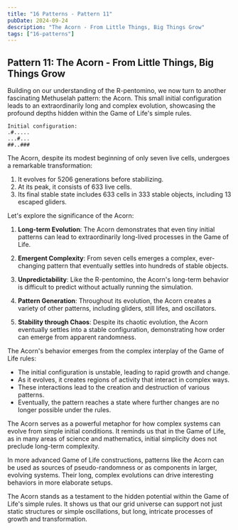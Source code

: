 ```yaml
---
title: "16 Patterns - Pattern 11"
pubDate: 2024-09-24
description: "The Acorn - From Little Things, Big Things Grow"
tags: ["16-patterns"]
---
```


## Pattern 11: The Acorn - From Little Things, Big Things Grow

Building on our understanding of the R-pentomino, we now turn to another fascinating Methuselah pattern: the Acorn. This small initial configuration leads to an extraordinarily long and complex evolution, showcasing the profound depths hidden within the Game of Life's simple rules.

```
Initial configuration:
.#.....
...#...
##..###
```

The Acorn, despite its modest beginning of only seven live cells, undergoes a remarkable transformation:

1. It evolves for 5206 generations before stabilizing.
2. At its peak, it consists of 633 live cells.
3. Its final stable state includes 633 cells in 333 stable objects, including 13 escaped gliders.

Let's explore the significance of the Acorn:

1. **Long-term Evolution**: The Acorn demonstrates that even tiny initial patterns can lead to extraordinarily long-lived processes in the Game of Life.

2. **Emergent Complexity**: From seven cells emerges a complex, ever-changing pattern that eventually settles into hundreds of stable objects.

3. **Unpredictability**: Like the R-pentomino, the Acorn's long-term behavior is difficult to predict without actually running the simulation.

4. **Pattern Generation**: Throughout its evolution, the Acorn creates a variety of other patterns, including gliders, still lifes, and oscillators.

5. **Stability through Chaos**: Despite its chaotic evolution, the Acorn eventually settles into a stable configuration, demonstrating how order can emerge from apparent randomness.

The Acorn's behavior emerges from the complex interplay of the Game of Life rules:

- The initial configuration is unstable, leading to rapid growth and change.
- As it evolves, it creates regions of activity that interact in complex ways.
- These interactions lead to the creation and destruction of various patterns.
- Eventually, the pattern reaches a state where further changes are no longer possible under the rules.

The Acorn serves as a powerful metaphor for how complex systems can evolve from simple initial conditions. It reminds us that in the Game of Life, as in many areas of science and mathematics, initial simplicity does not preclude long-term complexity.

In more advanced Game of Life constructions, patterns like the Acorn can be used as sources of pseudo-randomness or as components in larger, evolving systems. Their long, complex evolutions can drive interesting behaviors in more elaborate setups.

The Acorn stands as a testament to the hidden potential within the Game of Life's simple rules. It shows us that our grid universe can support not just static structures or simple oscillations, but long, intricate processes of growth and transformation.